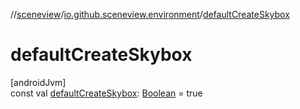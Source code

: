 //[sceneview](../../index.md)/[io.github.sceneview.environment](index.md)/[defaultCreateSkybox](default-create-skybox.md)

# defaultCreateSkybox

[androidJvm]\
const val [defaultCreateSkybox](default-create-skybox.md): [Boolean](https://kotlinlang.org/api/latest/jvm/stdlib/kotlin/-boolean/index.html) = true
